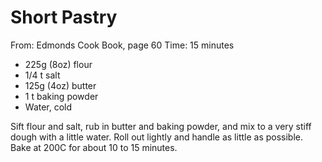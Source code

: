 # Short Pastry
From: Edmonds Cook Book, page 60
Time: 15 minutes

* 225g (8oz) flour
* 1/4 t salt
* 125g (4oz) butter
* 1 t baking powder
* Water, cold

Sift flour and salt, rub in butter and baking powder, and mix to a very stiff dough with a little water.  Roll out lightly and handle as little as possible.  Bake at 200C for about 10 to 15 minutes.


